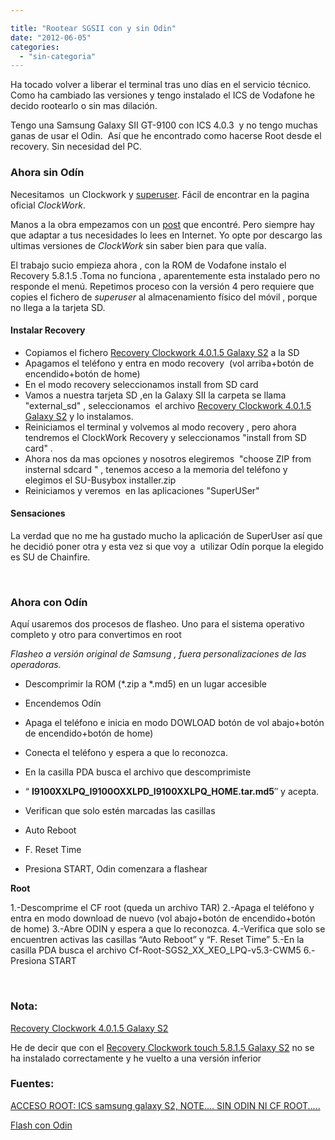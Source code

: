 ```yaml
---

title: "Rootear SGSII con y sin Odin"
date: "2012-06-05"
categories: 
  - "sin-categoria"
---
```


Ha tocado volver a liberar el terminal tras uno días en el servicio técnico. Como ha cambiado las versiones y tengo instalado el ICS de Vodafone he decido rootearlo o sin mas dilación.

Tengo una Samsung Galaxy SII GT-9100 con ICS 4.0.3  y no tengo muchas ganas de usar el Odin.  Así que he encontrado como hacerse Root desde el recovery. Sin necesidad del PC.

### Ahora sin Odín

Necesitamos  un Clockwork y [superuser](https://www.clockworkmod.com/rommanager/device/galaxys2/developer/chainsdd?manifest=http%3A%2F%2Fchainsdd.github.com%2FSuperuser%2Fmanifest.js&name=Superuser&deviceName=Samsung%20GalaxyS2 "ClockWork SuperUser"). Fácil de encontrar en la pagina oficial _ClockWork_.

Manos a la obra empezamos con un [post](https://www.zoneandroids.com/smartphone-samsung/acceso-root-ics-samsung-galaxy-s2-note-sin-odin-ni-cf-root/msg497/?PHPSESSID=7d1684cb512322e546f41a8a243fce15#msg497) que encontré. Pero siempre hay que adaptar a tus necesidades lo lees en Internet. Yo opte por descargo las ultimas versiones de _ClockWork_ sin saber bien para que valía.

El trabajo sucio empieza ahora , con la ROM de Vodafone instalo el Recovery 5.8.1.5 .Toma no funciona , aparentemente esta instalado pero no responde el menú. Repetimos proceso con la versión 4 pero requiere que copies el fichero de _superuser_ al almacenamiento físico del móvil , porque no llega a la tarjeta SD.

#### **Instalar Recovery**

- Copiamos el fichero [Recovery Clockwork 4.0.1.5 Galaxy S2](https://download.clockworkmod.com/recoveries/recovery-clockwork-4.0.1.5-galaxys2.zip) a la SD
- Apagamos el teléfono y entra en modo recovery  (vol arriba+botón de encendido+botón de home)
- En el modo recovery seleccionamos install from SD card
- Vamos a nuestra tarjeta SD ,en la Galaxy SII la carpeta se llama "external\_sd" , seleccionamos  el archivo [Recovery Clockwork 4.0.1.5 Galaxy S2](https://download.clockworkmod.com/recoveries/recovery-clockwork-4.0.1.5-galaxys2.zip) y lo instalamos.
- Reiniciamos el terminal y volvemos al modo recovery , pero ahora tendremos el ClockWork Recovery y seleccionamos "install from SD card" .
- Ahora nos da mas opciones y nosotros elegiremos  "choose ZIP from insternal sdcard " , tenemos acceso a la memoria del teléfono y elegimos el SU-Busybox installer.zip
- Reiniciamos y veremos  en las aplicaciones "SuperUSer"

#### **Sensaciones**

La verdad que no me ha gustado mucho la aplicación de SuperUser así que he decidió poner otra y esta vez si que voy a  utilizar Odín porque la elegido es SU de Chainfire.

 

### Ahora con Odín

Aquí usaremos dos procesos de flasheo. Uno para el sistema operativo completo y otro para convertimos en root

_Flasheo a versión original de Samsung , fuera personalizaciones de las operadoras._

- Descomprimir la ROM (\*.zip a \*.md5) en un lugar accesible
- Encendemos Odín
- Apaga el teléfono e inicia en modo DOWLOAD botón de vol abajo+botón de encendido+botón de home)
- Conecta el teléfono y espera a que lo reconozca.
- En la casilla PDA busca el archivo que descomprimiste
- “ **I9100XXLPQ\_I9100OXXLPD\_I9100XXLPQ\_HOME.tar.md5**″ y acepta.
- Verifican que solo estén marcadas las casillas

- Auto Reboot
- F. Reset Time
- Presiona START, Odin comenzara a flashear

**Root**

1.-Descomprime el CF root (queda un archivo TAR) 2.-Apaga el teléfono y entra en modo download de nuevo (vol abajo+botón de encendido+botón de home) 3.-Abre ODIN y espera a que lo reconozca. 4.-Verifica que solo se encuentren activas las casillas “Auto Reboot” y “F. Reset Time” 5.-En la casilla PDA busca el archivo Cf-Root-SGS2\_XX\_XEO\_LPQ-v5.3-CWM5 6.-Presiona START

 

### Nota:

[Recovery Clockwork 4.0.1.5 Galaxy S2](https://download.clockworkmod.com/recoveries/recovery-clockwork-4.0.1.5-galaxys2.zip)

He de decir que con el [Recovery Clockwork touch 5.8.1.5 Galaxy S2](https://download.clockworkmod.com/recoveries/recovery-clockwork-touch-5.8.1.5-galaxys2.zip "Recovery Clockwork Touch 5.8.1.5 Galaxy S2") no se ha instalado correctamente y he vuelto a una versión inferior

### Fuentes:

[ACCESO ROOT: ICS samsung galaxy S2, NOTE.... SIN ODIN NI CF ROOT.....](https://www.zoneandroids.com/smartphone-samsung/acceso-root-ics-samsung-galaxy-s2-note-sin-odin-ni-cf-root/msg497/?PHPSESSID=7d1684cb512322e546f41a8a243fce15#msg497)

[Flash con Odin](https://georgx.wordpress.com/tag/cf-root-xda/)

